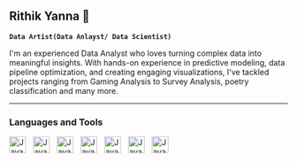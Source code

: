 ## Rithik Yanna 👋

**`Data Artist(Data Anlayst/ Data Scientist)`**

I'm an experienced Data Analyst who loves turning complex data into meaningful insights. With hands-on experience in predictive modeling, data pipeline optimization, and creating engaging visualizations, I've tackled projects ranging from Gaming Analysis to Survey Analysis, poetry classification and many more.

---
### Languages and Tools
<img align = "left" alt="Java" width="30px" style="padding-right:10px;" src="https://cdn.jsdelivr.net/gh/devicons/devicon@latest/icons/python/python-original-wordmark.svg" />
<img align = "left" alt="Java" width="30px" style="padding-right:10px;" src="https://cdn.jsdelivr.net/gh/devicons/devicon@latest/icons/postgresql/postgresql-original-wordmark.svg" />
          
<i align = "left" alt="Java" width="30px" style="padding-right:10px;" class="devicon-mysql-plain-wordmark"></i>
<img align = "left" alt="Java" width="30px" style="padding-right:10px;" src="https://cdn.jsdelivr.net/gh/devicons/devicon@latest/icons/jupyter/jupyter-original-wordmark.svg" />
<img align = "left" alt="Java" width="30px" style="padding-right:10px;" src="https://cdn.jsdelivr.net/gh/devicons/devicon@latest/icons/linkedin/linkedin-original.svg" />
<img align = "left" alt="Java" width="30px" style="padding-right:10px;" src="https://cdn.jsdelivr.net/gh/devicons/devicon@latest/icons/numpy/numpy-original-wordmark.svg" />
<i align = "left" alt="Java" width="30px" style="padding-right:10px;" class="devicon-pandas-plain-wordmark colored"></i>
<img align = "left" alt="Java" width="30px" style="padding-right:10px;" src="https://cdn.jsdelivr.net/gh/devicons/devicon@latest/icons/scikitlearn/scikitlearn-original.svg" />
<img align = "left" alt="Java" width="30px" style="padding-right:10px;" src="https://cdn.jsdelivr.net/gh/devicons/devicon@latest/icons/slack/slack-original-wordmark.svg" />
<i align = "left" alt="Java" width="30px" style="padding-right:10px;"  class="devicon-tensorflow-original colored"></i>

          
          
          
          
          
          
          
          




